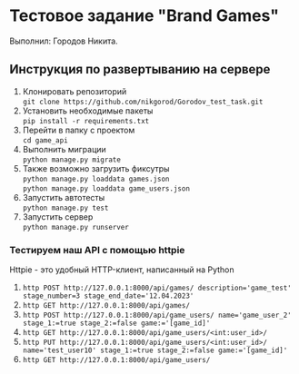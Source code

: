 # Тестовое задание "Brand Games"

Выполнил: Городов Никита.

## Инструкция по развертыванию на сервере

1. Клонировать репозиторий <br>
    `git clone https://github.com/nikgorod/Gorodov_test_task.git`
2. Установить необходимые пакеты <br>
    `pip install -r requirements.txt`
3. Перейти в папку с проектом<br>
    `cd game_api`
4. Выполнить миграции<br>
    `python manage.py migrate`
5. Также возможно загрузить фиксутры <br>
    `python manage.py loaddata games.json` <br>
    `python manage.py loaddata game_users.json`
6. Запустить автотесты <br>
    `python manage.py test`
7. Запустить сервер <br>
   `python manage.py runserver`

### Тестируем наш API с помощью  httpie

Httpie - это удобный HTTP-клиент, написанный на Python

1. `http POST http://127.0.0.1:8000/api/games/ description='game_test' stage_number=3 stage_end_date='12.04.2023'`
2. `http GET http://127.0.0.1:8000/api/games/`
3. `http POST http://127.0.0.1:8000/api/game_users/ name='game_user_2' stage_1:=true stage_2:=false game:='[game_id]'`
4. `http GET http://127.0.0.1:8000/api/game_users/<int:user_id>/`
5. `http PUT http://127.0.0.1:8000/api/game_users/<int:user_id>/ name='test_user10' stage_1:=true stage_2:=false game:='[game_id]'`
6. `http GET http://127.0.0.1:8000/api/game_users/`
